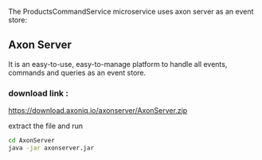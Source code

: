 The ProductsCommandService microservice uses axon server as an event store:

## Axon Server

It is an easy-to-use, easy-to-manage platform to handle all events, commands and queries as an event store.

### download link :

https://download.axoniq.io/axonserver/AxonServer.zip

extract the file and run

```bash
cd AxonServer
java -jar axonserver.jar
```
